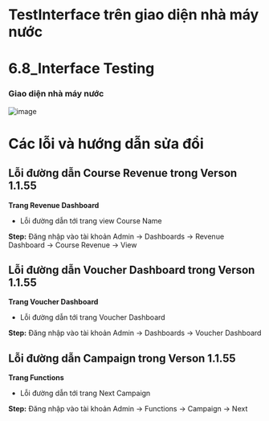 # TestInterface trên giao diện nhà máy nước
# 6.8_Interface Testing
<h3>Giao diện nhà máy nước</h3>

![image](https://github.com/user-attachments/assets/17d3c999-9201-4e3c-be06-64e02e2ecffe)

# Các lỗi và hướng dẫn sửa đổi

## Lỗi đường dẫn Course Revenue trong Verson 1.1.55

**Trang Revenue Dashboard**
- Lỗi đường dẫn tới trang view Course Name

**Step:**
Đăng nhập vào tài khoản Admin -> Dashboards -> Revenue Dashboard -> Course Revenue -> View

## Lỗi đường dẫn Voucher Dashboard trong Verson 1.1.55

**Trang Voucher Dashboard**
- Lỗi đường dẫn tới trang Voucher Dashboard

**Step:**
Đăng nhập vào tài khoản Admin -> Dashboards -> Voucher Dashboard

## Lỗi đường dẫn Campaign trong Verson 1.1.55

**Trang Functions**
- Lỗi đường dẫn tới trang Next Campaign

**Step:**
Đăng nhập vào tài khoản Admin -> Functions -> Campaign -> Next
